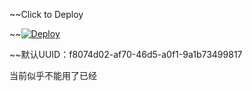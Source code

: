 ~~Click to Deploy

~~[![Deploy](https://www.herokucdn.com/deploy/button.svg)](https://dashboard.heroku.com/new?template=https%3A%2F%2Fgithub.com%2Ffbotp%2Fheroku)

~~默认UUID：f8074d02-af70-46d5-a0f1-9a1b73499817

当前似乎不能用了已经
